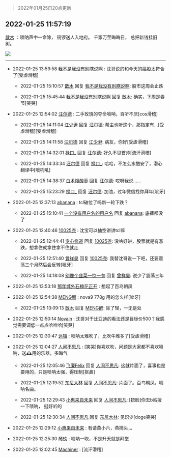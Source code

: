> 2022年01月25日20点更新
<link rel="stylesheet" href="https://cdn.jsdelivr.net/gh/taotie6/sampleJSON@main/css/photo_show.css">
<meta name="referrer" content="no-referrer" />


 ## 2022-01-25 11:57:19 

 [㪚木](https://www.coolapk.com/feed/33080047?shareKey=ZmQxZjUwM2NiYmM4NjFlZjc1ZjE~) ：唢呐声中一命除，
铜锣送人入地府。
千冢万茔晦晦日，
总把新钱挂旧树。 

<div class="album">
<img class="img-item" src="http://image.coolapk.com/feed/2020/0414/12/1648114_a9f56e16_8557_8404@240x240.gif" />
</div>

 ------- 

- 2022-01-25 13:59:58 [我不是我没有别瞎说啊](uid=2231912) : 沈哥说的和今天的癌股太符合了[受虐滑稽] 

    - 2022-01-25 15:10:57 [㪚木](uid=1081091) 回复 [我不是我没有别瞎说啊](uid=2231912): 股市这周会止跌 

    - 2022-01-25 15:45:44 [我不是我没有别瞎说啊](uid=2231912) 回复 [㪚木](uid=1081091): 确实，下周是春节[笑哭] 

- 2022-01-25 12:54:02 [汪尔德](uid=1595236) : 二手玫瑰的夺命唢呐，百听不厌[cos滑稽] 

    - 2022-01-25 14:11:04 [江少尹](uid=3524927) 回复 [汪尔德](uid=1595236): 帮主也听这个，那指定有…[受虐滑稽][受虐滑稽] 

    - 2022-01-25 14:11:58 [汪尔德](uid=1595236) 回复 [江少尹](uid=3524927): 病友，你好[受虐滑稽] 

    - 2022-01-25 14:32:01 [禄口_](uid=1005884) 回复 [汪尔德](uid=1595236): 好久不见首帅[流汗滑稽] 

    - 2022-01-25 14:33:34 [汪尔德](uid=1595236) 回复 [禄口_](uid=1005884): 哈哈，不怎么水酷安了，潜心翻译中[哦吼吼] 

    - 2022-01-25 14:38:37 [白术煼酸枣](uid=8303609) 回复 [汪尔德](uid=1595236): 哎呀我说…… 

    - 2022-01-25 15:23:29 [禄口_](uid=1005884) 回复 [汪尔德](uid=1595236): 加油，过年微信找你拜年[呲牙] 

- 2022-01-25 12:37:13 [abanana](uid=1860197) : tcl破位了吗新一轮下跌？ 

    - 2022-01-25 15:10:41 [一个没有用户名的用户名](uid=1314924) 回复 [abanana](uid=1860197): 底裤都没了 

- 2022-01-25 12:40:46 [10025尧](uid=632619) : 沈宝可以抽空讲讲tcl嘛 

    - 2022-01-25 12:44:41 [专心修道](uid=3218687) 回复 [10025尧](uid=632619): 没啥好讲，股票就是有涨跌，想拿住就拿住拿不住就走 

    - 2022-01-25 12:51:40 [曾祥昊](uid=6695078) 回复 [10025尧](uid=632619): 我替沈哥说一下吧，还要震荡三个月然后会反转[呲牙] 

    - 2022-01-25 14:18:08 [别像个韭菜一惊一乍](uid=824256) 回复 [曾祥昊](uid=6695078): 说少了震荡三年 

- 2022-01-25 13:53:18 [那年城外石楠花正开](uid=2233118) : 想起了百鸟朝凤 

- 2022-01-25 12:54:38 [MENG醒](uid=2280327) : nova9 778g 用的怎么样[呲牙] 

    - 2022-01-25 13:09:13 [㪚木](uid=1081091) 回复 [MENG醒](uid=2280327): 除了轻，一无是处 

- 2022-01-25 12:50:14 [Novain](uid=3379419) : 沈哥对于比亚迪的看法还是目标价500？我感觉需要调低一点点哈哈哈[笑哭] 

- 2022-01-25 12:30:47 [远镇](uid=1471248) : 唢呐太难吹了，比吹牛难多了[受虐滑稽] 

- 2022-01-25 12:04:27 [人间不思凡](uid=2080265) : [笑哭]你喜欢吹，问题是大家都不喜欢唢呐，送🕰️用的乐器，多晦气 

    - 2022-01-25 12:05:46 [飞廉Felix](uid=900024) 回复 [人间不思凡](uid=2080265): 这就片面了，喜事也是要用的，只是唢呐太强，得压制[抠鼻] 

    - 2022-01-25 12:19:52 [东尼大林](uid=1612569) 回复 [人间不思凡](uid=2080265): 片面了。百鸟朝凤，唢呐名曲。 

    - 2022-01-25 12:29:43 [小惠来自未来](uid=847097) 回复 [人间不思凡](uid=2080265): [捂脸]你去b站搜一下唢呐， 挺好听的 

    - 2022-01-25 12:30:34 [人间不思凡](uid=2080265) 回复 [东尼大林](uid=1612569): 见识少[doge笑哭] 

- 2022-01-25 12:29:12 [小惠来自未来](uid=847097) : 有请燕小六，燕捕头，。 

- 2022-01-25 12:25:30 [琴玖](uid=2151965) : 唢呐一吹，不是升天就是拜堂 

- 2022-01-25 12:02:45 [Machiner](uid=3114536) : [流汗滑稽] 

